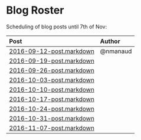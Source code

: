 # Blog Roster

Scheduling of blog posts until 7th of Nov:

| Post                                                 | Author     |
| :--------------------------------------------------- | :--------- |
| [2016-09-12-post.markdown](2016-09-12-post.markdown) | @nmanaud   |
| [2016-09-19-post.markdown](2016-09-19-post.markdown) |            |
| [2016-09-26-post.markdown](2016-09-26-post.markdown) |            |
| [2016-10-03-post.markdown](2016-10-03-post.markdown) |            |
| [2016-10-10-post.markdown](2016-10-10-post.markdown) |            |
| [2016-10-17-post.markdown](2016-10-17-post.markdown) |            |
| [2016-10-24-post.markdown](2016-10-24-post.markdown) |            |
| [2016-10-31-post.markdown](2016-10-31-post.markdown) |            |
| [2016-11-07-post.markdown](2016-11-07-post.markdown) |            |

